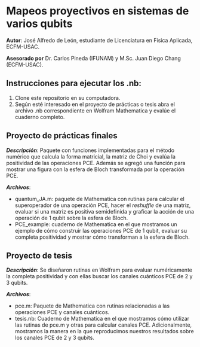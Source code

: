 # Mapeos proyectivos en sistemas de varios qubits

__Autor__: José Alfredo de León, estudiante de Licenciatura en 
Física Aplicada, ECFM-USAC. 

__Asesorado por__ Dr. Carlos Pineda (IFUNAM) y M.Sc. Juan Diego Chang (ECFM-USAC).

## **Instrucciones para ejecutar los .nb:**
1. Clone este repositorio en su computadora. 
2. Según esté interesado en el proyecto de prácticas o tesis abra 
   el archivo .nb correspondiente en Wolfram Mathematica y evalúe 
   el cuaderno completo. 

## Proyecto de prácticas finales 

__*Descripción*__:
Paquete con funciones implementadas para el método numérico que calcula la 
forma matricial, la matriz de Choi y evalúa la positividad de las operaciones PCE.
Además se agregó una función para mostrar una figura con la esfera de Bloch
transformada por la operación PCE.

__*Archivos*__:
* quantum_JA.m: paquete de Mathematica con rutinas para calcular el superoperador
  de una operación PCE, hacer el _reshuffle_ de una matriz, evaluar si una matriz 
  es positiva semidefinida y graficar la acción de una operación de 1 qubit sobre 
  la esfera de Bloch.
* PCE_example: cuaderno de Mathematica en el que mostramos un ejemplo de cómo 
  construir las operaciones PCE de 1 qubit, evaluar su completa positividad y 
  mostrar cómo transforman a la esfera de Bloch. 

## Proyecto de tesis

__*Descripción*__: 
Se diseñaron rutinas en Wolfram para evaluar numéricamente
la completa positividad y con ellas buscar los canales cuánticos 
PCE de 2 y 3 qubits. 

__*Archivos*__:
* pce.m: Paquete de Mathematica con rutinas relacionadas a las operaciones PCE y
  canales cuánticos.
* tesis.nb: Cuaderno de Mathematica en el que mostramos cómo utilizar las
  rutinas de pce.m y otras para calcular canales PCE. Adicionalmente, 
  mostramos la manera en la que reproducimos nuestros resultados 
  sobre los canales PCE de 2 y 3 qubits. 
